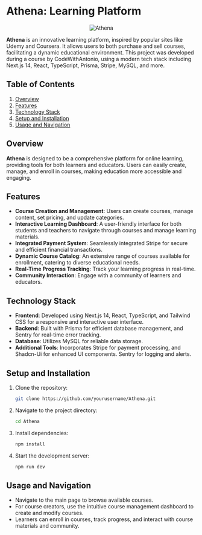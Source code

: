 # Athena: Learning Platform

<div align="center">

![Athena](https://github.com/redayzarra/Athena/assets/113388793/b9e1a09b-a321-4b85-a688-bce235b1275f)

</div>

**Athena** is an innovative learning platform, inspired by popular sites like Udemy and Coursera. It allows users to both purchase and sell courses, facilitating a dynamic educational environment. This project was developed during a course by CodeWithAntonio, using a modern tech stack including Next.js 14, React, TypeScript, Prisma, Stripe, MySQL, and more.

## Table of Contents
1. [Overview](#overview)
2. [Features](#features)
3. [Technology Stack](#technology-stack)
4. [Setup and Installation](#setup-and-installation)
5. [Usage and Navigation](#usage-and-navigation)

## Overview

**Athena** is designed to be a comprehensive platform for online learning, providing tools for both learners and educators. Users can easily create, manage, and enroll in courses, making education more accessible and engaging.

## Features

- **Course Creation and Management**: Users can create courses, manage content, set pricing, and update categories.
- **Interactive Learning Dashboard**: A user-friendly interface for both students and teachers to navigate through courses and manage learning materials.
- **Integrated Payment System**: Seamlessly integrated Stripe for secure and efficient financial transactions.
- **Dynamic Course Catalog**: An extensive range of courses available for enrollment, catering to diverse educational needs.
- **Real-Time Progress Tracking**: Track your learning progress in real-time.
- **Community Interaction**: Engage with a community of learners and educators.

## Technology Stack

- **Frontend**: Developed using Next.js 14, React, TypeScript, and Tailwind CSS for a responsive and interactive user interface.
- **Backend**: Built with Prisma for efficient database management, and Sentry for real-time error tracking.
- **Database**: Utilizes MySQL for reliable data storage.
- **Additional Tools**: Incorporates Stripe for payment processing, and Shadcn-Ui for enhanced UI components. Sentry for logging and alerts.

## Setup and Installation

1. Clone the repository:
   ```bash
   git clone https://github.com/yourusername/Athena.git
   ```

2. Navigate to the project directory:
   ```bash
   cd Athena
   ```
3. Install dependencies:
   ```bash
   npm install
   ```
4. Start the development server:
   ```bash
   npm run dev
   ```

## Usage and Navigation

- Navigate to the main page to browse available courses.
- For course creators, use the intuitive course management dashboard to create and modify courses.
- Learners can enroll in courses, track progress, and interact with course materials and community.
